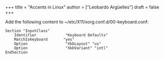 +++
title = "Accents in Linux"
author = ["Leobardo Argüelles"]
draft = false
+++

Add the following content to ~/etc/X11/xorg.conf.d/00-keyboard.conf:

```text
Section "InputClass"
    Identifier             "Keyboard Defaults"
    MatchIsKeyboard       "yes"
    Option                 "XkbLayout" "us"
    Option                 "XkbVariant" "intl"
EndSection
```
